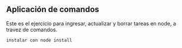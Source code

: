 ## Aplicación de comandos

Este es el ejercicio para ingresar, actualizar y borrar tareas en node, a travez de comandos. 

```
instalar con node install
```